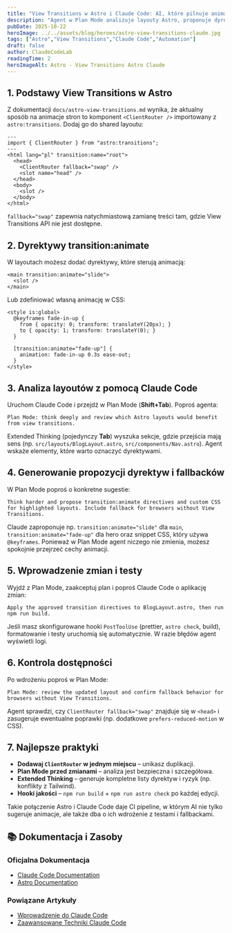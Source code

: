 ```yaml
---
title: "View Transitions w Astro i Claude Code: AI, które pilnuje animacji"
description: "Agent w Plan Mode analizuje layouty Astro, proponuje dyrektywy transition:animate i generuje fallback CSS dla przeglądarek bez wsparcia."
pubDate: 2025-10-22
heroImage: ../../assets/blog/heroes/astro-view-transitions-claude.jpg
tags: ["Astro","View Transitions","Claude Code","Automation"]
draft: false
author: ClaudeCodeLab
readingTime: 2
heroImageAlt: Astro - View Transitions Astro Claude
---
```





## 1. Podstawy View Transitions w Astro

Z dokumentacji `docs/astro-view-transitions.md` wynika, że aktualny sposób na animacje stron to komponent `<ClientRouter />` importowany z `astro:transitions`. Dodaj go do shared layoutu:

```astro
---
import { ClientRouter } from "astro:transitions";
---
<html lang="pl" transition:name="root">
  <head>
    <ClientRouter fallback="swap" />
    <slot name="head" />
  </head>
  <body>
    <slot />
  </body>
</html>
```

`fallback="swap"` zapewnia natychmiastową zamianę treści tam, gdzie View Transitions API nie jest dostępne.

## 2. Dyrektywy transition:animate

W layoutach możesz dodać dyrektywy, które sterują animacją:

```astro
<main transition:animate="slide">
  <slot />
</main>
```

Lub zdefiniować własną animację w CSS:

```astro
<style is:global>
  @keyframes fade-in-up {
    from { opacity: 0; transform: translateY(20px); }
    to { opacity: 1; transform: translateY(0); }
  }

  [transition:animate="fade-up"] {
    animation: fade-in-up 0.3s ease-out;
  }
</style>
```

## 3. Analiza layoutów z pomocą Claude Code

Uruchom Claude Code i przejdź w Plan Mode (**Shift+Tab**). Poproś agenta:

```
Plan Mode: think deeply and review which Astro layouts would benefit from view transitions.
```

Extended Thinking (pojedynczy **Tab**) wyszuka sekcje, gdzie przejścia mają sens (np. `src/layouts/BlogLayout.astro`, `src/components/Nav.astro`). Agent wskaże elementy, które warto oznaczyć dyrektywami.

## 4. Generowanie propozycji dyrektyw i fallbacków

W Plan Mode poproś o konkretne sugestie:

```
Think harder and propose transition:animate directives and custom CSS for highlighted layouts. Include fallback for browsers without View Transitions.
```

Claude zaproponuje np. `transition:animate="slide"` dla `main`, `transition:animate="fade-up"` dla hero oraz snippet CSS, który używa `@keyframes`. Ponieważ w Plan Mode agent niczego nie zmienia, możesz spokojnie przejrzeć cechy animacji.

## 5. Wprowadzenie zmian i testy

Wyjdź z Plan Mode, zaakceptuj plan i poproś Claude Code o aplikację zmian:

```
Apply the approved transition directives to BlogLayout.astro, then run npm run build.
```

Jeśli masz skonfigurowane hooki `PostToolUse` (prettier, `astro check`, build), formatowanie i testy uruchomią się automatycznie. W razie błędów agent wyświetli logi.

## 6. Kontrola dostępności

Po wdrożeniu poproś w Plan Mode:

```
Plan Mode: review the updated layout and confirm fallback behavior for browsers without View Transitions.
```

Agent sprawdzi, czy `ClientRouter fallback="swap"` znajduje się w `<head>` i zasugeruje ewentualne poprawki (np. dodatkowe `prefers-reduced-motion` w CSS).

## 7. Najlepsze praktyki

- **Dodawaj `ClientRouter` w jednym miejscu** – unikasz duplikacji.  
- **Plan Mode przed zmianami** – analiza jest bezpieczna i szczegółowa.  
- **Extended Thinking** – generuje kompletne listy dyrektyw i ryzyk (np. konflikty z Tailwind).  
- **Hooki jakości** – `npm run build` + `npm run astro check` po każdej edycji.

Takie połączenie Astro i Claude Code daje CI pipeline, w którym AI nie tylko sugeruje animacje, ale także dba o ich wdrożenie z testami i fallbackami.

## 📚 Dokumentacja i Zasoby

### Oficjalna Dokumentacja
- [Claude Code Documentation](https://docs.anthropic.com/en/docs/claude-code/)
- [Astro Documentation](https://docs.astro.build/)

### Powiązane Artykuły
- [Wprowadzenie do Claude Code](/blog/wprowadzenie-do-claude-code)
- [Zaawansowane Techniki Claude Code](/blog/zaawansowane-techniki-claude-code)
